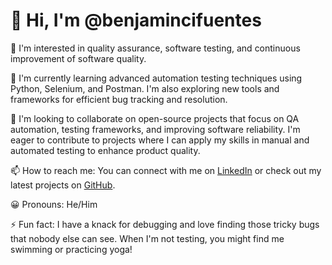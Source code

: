 # 👋 Hi, I'm @benjamincifuentes

👀 I'm interested in quality assurance, software testing, and continuous improvement of software quality.

🌱 I'm currently learning advanced automation testing techniques using Python, Selenium, and Postman. I'm also exploring new tools and frameworks for efficient bug tracking and resolution.

💞️ I'm looking to collaborate on open-source projects that focus on QA automation, testing frameworks, and improving software reliability. I'm eager to contribute to projects where I can apply my skills in manual and automated testing to enhance product quality.

📫 How to reach me: You can connect with me on [LinkedIn](https://www.linkedin.com/in/benjamincifuentes) or check out my latest projects on [GitHub](https://github.com/benjamincifuentes).

😀 Pronouns: He/Him

⚡ Fun fact: I have a knack for debugging and love finding those tricky bugs that nobody else can see. When I'm not testing, you might find me swimming or practicing yoga!
